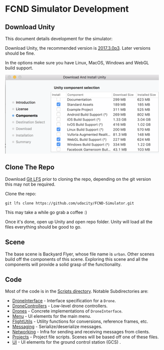 # FCND Simulator Development

## Download Unity

This document details development for the simulator:

Download Unity, the recommended version is [2017.3.0p3](https://unity3d.com/unity/qa/patch-releases?version=2017.3). Later versions should be fine. 

In the options make sure you have Linux, MacOS, Windows and WebGL build support.

![Install Components](./DevGuide/install.png)

## Clone The Repo

Download [Git LFS](https://git-lfs.github.com/) prior to cloning the repo, depending on the git version this may not be required.

Clone the repo:

```
git lfs clone https://github.com/udacity/FCND-Simulator.git
```

This may take a while go grab a coffee :)

Once it's done, open up Unity and open repo folder. Unity will load all the files everything should be good to go.

## Scene

The base scene is Backyard Flyer, whose file name is `urban`. Other scenes build off the components of this scene. Exploring this scene and all the components will provide a solid grasp of the functionality.

## Code

Most of the code is in the [Scripts directory](./Assets/Scripts). Notable Subdirectories are:

- [DroneInterface](./Assets/Scripts/DroneInterface) - Interface specification for a `Drone`.
- [DroneControllers](./Assets/Scripts/DroneControllers) - Low-level drone controllers.
- [Drones](./Assets/Scripts/Drones) - Concrete implementations of `DroneInterface`.
- [Menu](./Assets/Scripts/Menu) - UI elements for the main menu.
- [FlightUtils](./Assets/Scripts/FlightUtils) - Utility functions for conversions, reference frames, etc.
- [Messaging](./Assets/Scripts/Messaging) - Serialize/deserialize messages.
- [Networking](./Assets/Scripts/Networking) - Infra for sending and receiving messages from clients.
- [Projects](./Assets/Scripts/Projects) - Project file scripts. Scenes will be based off one of these files.
- [UI](./Assets/Scripts/UI) - UI elements for the ground control station (GCS) .